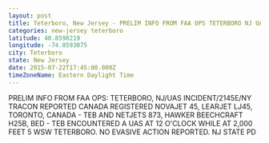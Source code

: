 ```yaml
---
layout: post
title: Teterboro, New Jersey - PRELIM INFO FROM FAA OPS TETERBORO NJ UAS INCIDENT 2145E NY TRACON REPORTED CANADA REGISTERED
categories: new-jersey teterboro
latitude: 40.8598219
longitude: -74.0593075
city: Teterboro
state: New Jersey
date: 2015-07-22T17:45:00.000Z
timeZoneName: Eastern Daylight Time
---
```


PRELIM INFO FROM FAA OPS: TETERBORO, NJ/UAS INCIDENT/2145E/NY TRACON REPORTED CANADA REGISTERED NOVAJET 45, LEARJET LJ45, TORONTO, CANADA - TEB AND NETJETS 873, HAWKER BEECHCRAFT H25B, BED - TEB ENCOUNTERED A UAS AT 12 O'CLOCK WHILE AT 2,000 FEET 5 WSW TETERBORO. NO EVASIVE ACTION REPORTED. NJ STATE PD 